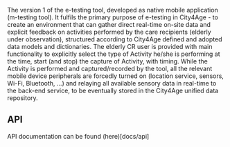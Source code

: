 ﻿The version 1 of the e-testing tool, developed as native mobile application (m-testing tool).
It fulfils the primary purpose of e-testing in City4Age - to create an environment that can gather direct real-time on-site data 
and explicit feedback on activities performed by the care recipients (elderly under observation), structured according to City4Age 
defined and adopted data models and dictionaries. 
The elderly CR user is provided with main functionality to explicitly select the type of Activity he/she is performing at the time, 
start (and stop) the capture of Activity, with timing. While the Activity is performed and captured/recorded by the tool, all the relevant 
mobile device peripherals are forcedly turned on (location service, sensors, Wi-Fi, Bluetooth, …) and relaying all available sensory data 
in real-time to the back-end service, to be eventually stored in the City4Age unified data repository.

## API

API documentation can be found (here)[docs/api]

